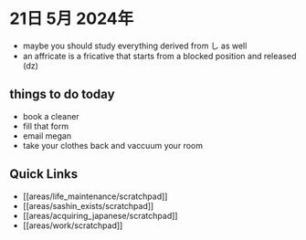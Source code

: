 # 21日 5月 2024年
- maybe you should study everything derived from し as well
- an affricate is a fricative that starts from a blocked position and released (dz)

## things to do today
- book a cleaner
- fill that form
- email megan
- take your clothes back and vaccuum your room



## Quick Links
- [[areas/life_maintenance/scratchpad]]
- [[areas/sashin_exists/scratchpad]]
- [[areas/acquiring_japanese/scratchpad]]
- [[areas/work/scratchpad]]
